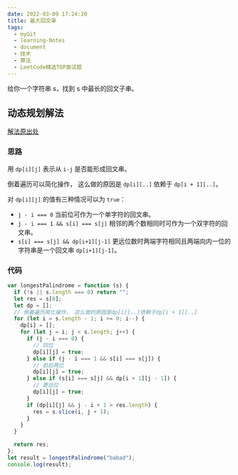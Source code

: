 ```yaml
---
date: 2022-03-09 17:24:20
title: 最大回文串
tags:
  - myGit
  - learning-Notes
  - document
  - 技术
  - 算法
  - LeetCode精选TOP面试题
---
```


给你一个字符串 s，找到 s 中最长的回文子串。

## 动态规划解法

[解法原出处](https://github.com/SimonFighter/leetcode_lucifer/blob/master/problems/5.longest-palindromic-substring.md)

### 思路

用 `dp[i][j]` 表示从 `i-j` 是否能形成回文串。

倒着遍历可以简化操作， 这么做的原因是 `dp[i][..]` 依赖于 `dp[i + 1][..]`。

对 `dp[i][j]` 的值有三种情况可以为 `true`：

- `j - i === 0` 当前位可作为一个单字符的回文串。
- `j - i === 1 && s[i] === s[j]` 相邻的两个数相同时可作为一个双字符的回文串。
- `s[i] === s[j] && dp[i+1][j-1]` 更远位数时两端字符相同且两端向内一位的字符串是一个回文串 `dp[i+1][j-1]`。

### 代码

```js
var longestPalindrome = function (s) {
  if (!s || s.length === 0) return "";
  let res = s[0];
  let dp = [];
  // 倒着遍历简化操作， 这么做的原因是dp[i][..]依赖于dp[i + 1][..]
  for (let i = s.length - 1; i >= 0; i--) {
    dp[i] = [];
    for (let j = i; j < s.length; j++) {
      if (j - i === 0) {
        // 同位
        dp[i][j] = true;
      } else if (j - i === 1 && s[i] === s[j]) {
        // 前后两位
        dp[i][j] = true;
      } else if (s[i] === s[j] && dp[i + 1][j - 1]) {
        // 更远位
        dp[i][j] = true;
      }
      if (dp[i][j] && j - i + 1 > res.length) {
        res = s.slice(i, j + 1);
      }
    }
  }

  return res;
};
let result = longestPalindrome("babad");
console.log(result);
```
